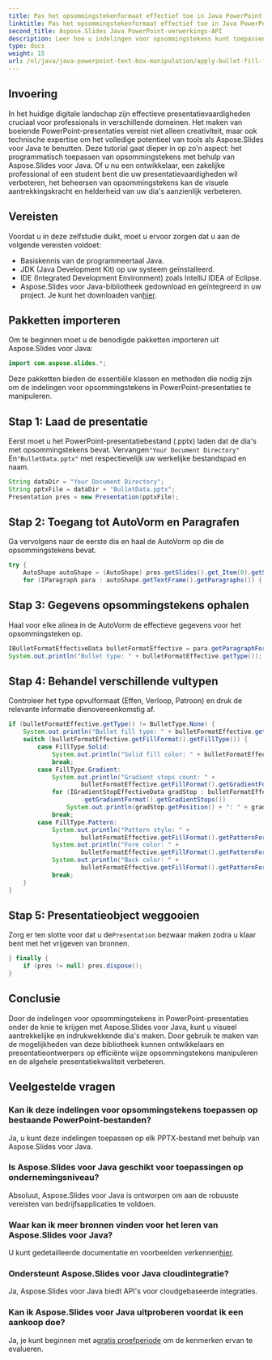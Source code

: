 ```yaml
---
title: Pas het opsommingstekenformaat effectief toe in Java PowerPoint
linktitle: Pas het opsommingstekenformaat effectief toe in Java PowerPoint
second_title: Aspose.Slides Java PowerPoint-verwerkings-API
description: Leer hoe u indelingen voor opsommingstekens kunt toepassen in Java PowerPoint met behulp van Aspose.Slides voor Java. Beheers de stijl van opsommingstekens en verbeter uw presentaties.
type: docs
weight: 15
url: /nl/java/java-powerpoint-text-box-manipulation/apply-bullet-fill-format-java-powerpoint/
---
```

## Invoering
In het huidige digitale landschap zijn effectieve presentatievaardigheden cruciaal voor professionals in verschillende domeinen. Het maken van boeiende PowerPoint-presentaties vereist niet alleen creativiteit, maar ook technische expertise om het volledige potentieel van tools als Aspose.Slides voor Java te benutten. Deze tutorial gaat dieper in op zo'n aspect: het programmatisch toepassen van opsommingstekens met behulp van Aspose.Slides voor Java. Of u nu een ontwikkelaar, een zakelijke professional of een student bent die uw presentatievaardigheden wil verbeteren, het beheersen van opsommingstekens kan de visuele aantrekkingskracht en helderheid van uw dia's aanzienlijk verbeteren.
## Vereisten
Voordat u in deze zelfstudie duikt, moet u ervoor zorgen dat u aan de volgende vereisten voldoet:
- Basiskennis van de programmeertaal Java.
- JDK (Java Development Kit) op uw systeem geïnstalleerd.
- IDE (Integrated Development Environment) zoals IntelliJ IDEA of Eclipse.
-  Aspose.Slides voor Java-bibliotheek gedownload en geïntegreerd in uw project. Je kunt het downloaden van[hier](https://releases.aspose.com/slides/java/).

## Pakketten importeren
Om te beginnen moet u de benodigde pakketten importeren uit Aspose.Slides voor Java:
```java
import com.aspose.slides.*;
```
Deze pakketten bieden de essentiële klassen en methoden die nodig zijn om de indelingen voor opsommingstekens in PowerPoint-presentaties te manipuleren.
## Stap 1: Laad de presentatie
 Eerst moet u het PowerPoint-presentatiebestand (.pptx) laden dat de dia's met opsommingstekens bevat. Vervangen`"Your Document Directory"` En`"BulletData.pptx"` met respectievelijk uw werkelijke bestandspad en naam.
```java
String dataDir = "Your Document Directory";
String pptxFile = dataDir + "BulletData.pptx";
Presentation pres = new Presentation(pptxFile);
```
## Stap 2: Toegang tot AutoVorm en Paragrafen
Ga vervolgens naar de eerste dia en haal de AutoVorm op die de opsommingstekens bevat.
```java
try {
    AutoShape autoShape = (AutoShape) pres.getSlides().get_Item(0).getShapes().get_Item(0);
    for (IParagraph para : autoShape.getTextFrame().getParagraphs()) {
```
## Stap 3: Gegevens opsommingstekens ophalen
Haal voor elke alinea in de AutoVorm de effectieve gegevens voor het opsommingsteken op.
```java
IBulletFormatEffectiveData bulletFormatEffective = para.getParagraphFormat().getBullet().getEffective();
System.out.println("Bullet type: " + bulletFormatEffective.getType());
```
## Stap 4: Behandel verschillende vultypen
Controleer het type opvulformaat (Effen, Verloop, Patroon) en druk de relevante informatie dienovereenkomstig af.
```java
if (bulletFormatEffective.getType() != BulletType.None) {
    System.out.println("Bullet fill type: " + bulletFormatEffective.getFillFormat().getFillType());
    switch (bulletFormatEffective.getFillFormat().getFillType()) {
        case FillType.Solid:
            System.out.println("Solid fill color: " + bulletFormatEffective.getFillFormat().getSolidFillColor());
            break;
        case FillType.Gradient:
            System.out.println("Gradient stops count: " +
                    bulletFormatEffective.getFillFormat().getGradientFormat().getGradientStops().size());
            for (IGradientStopEffectiveData gradStop : bulletFormatEffective.getFillFormat()
                    .getGradientFormat().getGradientStops())
                System.out.println(gradStop.getPosition() + ": " + gradStop.getColor());
            break;
        case FillType.Pattern:
            System.out.println("Pattern style: " +
                    bulletFormatEffective.getFillFormat().getPatternFormat().getPatternStyle());
            System.out.println("Fore color: " +
                    bulletFormatEffective.getFillFormat().getPatternFormat().getForeColor());
            System.out.println("Back color: " +
                    bulletFormatEffective.getFillFormat().getPatternFormat().getBackColor());
            break;
    }
}
```
## Stap 5: Presentatieobject weggooien
 Zorg er ten slotte voor dat u de`Presentation` bezwaar maken zodra u klaar bent met het vrijgeven van bronnen.
```java
} finally {
    if (pres != null) pres.dispose();
}
```
## Conclusie
Door de indelingen voor opsommingstekens in PowerPoint-presentaties onder de knie te krijgen met Aspose.Slides voor Java, kunt u visueel aantrekkelijke en indrukwekkende dia's maken. Door gebruik te maken van de mogelijkheden van deze bibliotheek kunnen ontwikkelaars en presentatieontwerpers op efficiënte wijze opsommingstekens manipuleren en de algehele presentatiekwaliteit verbeteren.

## Veelgestelde vragen
### Kan ik deze indelingen voor opsommingstekens toepassen op bestaande PowerPoint-bestanden?
Ja, u kunt deze indelingen toepassen op elk PPTX-bestand met behulp van Aspose.Slides voor Java.
### Is Aspose.Slides voor Java geschikt voor toepassingen op ondernemingsniveau?
Absoluut, Aspose.Slides voor Java is ontworpen om aan de robuuste vereisten van bedrijfsapplicaties te voldoen.
### Waar kan ik meer bronnen vinden voor het leren van Aspose.Slides voor Java?
 U kunt gedetailleerde documentatie en voorbeelden verkennen[hier](https://reference.aspose.com/slides/java/).
### Ondersteunt Aspose.Slides voor Java cloudintegratie?
Ja, Aspose.Slides voor Java biedt API's voor cloudgebaseerde integraties.
### Kan ik Aspose.Slides voor Java uitproberen voordat ik een aankoop doe?
 Ja, je kunt beginnen met a[gratis proefperiode](https://releases.aspose.com/) om de kenmerken ervan te evalueren.